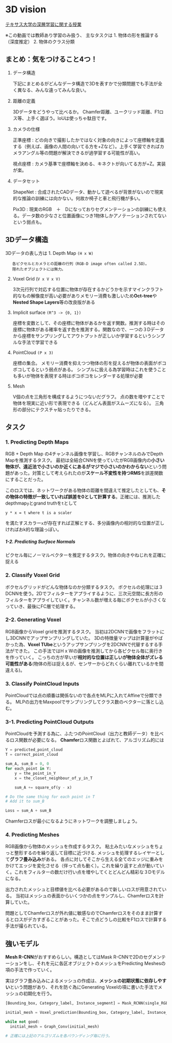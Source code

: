 # 3D vision

  [テキサス大学の深層学習に関する授業][538a98dd]

[538a98dd]: https://www.youtube.com/watch?v=S1_nCdLUQQ8&list=PL5-TkQAfAZFbzxjBHtzdVCWE0Zbhomg7r&index=17 "Lecture17"

  ※この動画では教師あり学習のみ扱う、
  主なタスクは
  1\. 物体の形を推論する（深度推定）
  2\. 物体のクラス分類

## まとめ：気をつけること4つ！

1. データ構造

   下記にまとめるがどんなデータ構造で3Dを表すかで分類問題でも手法が全く異なる、みんな違ってみんな良い。

2. 距離の定義

   3Dデータをどうやって比べるか。
   Chamfer距離、ユークリッド距離、F1ロス等、上手く選ぼう。IoUは使っちゃ駄目です。

3. カメラの仕様

   正準座標 : どの向きで撮影したかではなく対象の向きによって座標軸を定義する（例えば、画像の人間の向いてる方を+Zなど）。上手く学習できればカメラアングル等の問題が解決できるが過学習する可能性が高い。

   視点座標 : カメラ基準で座標軸を決める、キネクトが向いてる方が+Z。実装が楽。

4. データセット

   ShapeNet : 合成されたCADデータ、動かして遊べるが背景がないので現実的な推論の訓練には向かない。何故か椅子と車と飛行機が多い。

   Pix3D : 現実のRGB　＋　Dになっておりセグメンテーションの訓練にも使える。データ数の少なさと位置画像につき1物体しかアノテーションされてないという弱点も。

## 3Dデータ構造

  3Dデータの表し方は
  1\. Depth Map `(H x W)`

```
   各ピクセルとカメラとの距離の行列（RGB-D image often called 2.5D）。
   隠れたオブジェクトには無力。
```

2. Voxel Grid (`V x V x V)`

    3次元行列で対応する位置に物体が存在するかどうかを示すマインクラフト的なもの解像度が高い必要がありメモリー消費も激しいため**Oct-tree**や**Nested Shape Layers**等の改良版がある

3. Implicit surface `(R^3 -> {0, 1})`

   座標を変数として、その座標に物体があるかを返す関数。推測する時はその座標に物体がある確率を返す色を推測する。関数なので、一つの３Dデータから座標をサンプリングしてアウトプットが正しいか学習するというシンプルな手法で学習できる

4. PointCloud `(P x 3)`

   座標の集合。
   メモリー消費を抑えつつ物体の形を捉えるが物体の表面がボコボコしてるという弱点がある。
   シンプルに扱える為学習時はこれを使うことも多いが物体を表現する時はボコボコをレンダーする処理が必要

5. Mesh

   V個の点を三角形を構成するようにつないだグラフ。
   点の数を増やすことで物体を現実に近い形で表現できる（どんどん表面がスムーズになる）。
   三角形の部分にテクスチャ貼ったりできる。

## タスク

### 1. Predicting Depth Maps

  RGB + Depth Map の4チャンネル画像を学習し、RGBチャンネルのみでDepth Mapを推測するタスク。
  最初は全結合CNNを使っていたがRGB画像内の**小さい物体が、遠近法で小さいのか近くにあるがマジで小さいのかわからない**という問題があった。対策として考えられたのが**スケール不変性を持つRMS**を誤差関数にすることだった。

  このロスでは、ネットワークがある物体の距離を間違えて推定したとしても、**その物体の特徴が一致していれば誤差を0として計算する**。正確には、推測したdepthmap`y`とgrand truthを`t`として

```
y * x = t where t is a scaler
```

  を満たすスカラー`x`が存在すれば正解とする、多分画像内の相対的な位置が正しければおk的な理論っぽい。

##### 1-2. Predicting Surface Normals

ピクセル毎にノーマルベクターを推定するタスク。物体の向きやねじれを正確に捉える

### 2. Classify Voxel Grid

  ボクセルグリッドがどんな物体なのか分類するタスク。
  ボクセルの処理には３DCNNを使う。2Dでフィルターをアプライするように、三次元空間に長方形のフィルターをアプライしていく。チャンネル数が増える毎にボクセルが小さくなっていき、最後にFC層で処理する。

### 2-2. Generating Voxel

  RGB画像からVoxel gridを推測するタスク。
  当初は2DCNNで画像をフラットにし3DCNNでアップサンプリングしていた。
  3Dの特徴量マップは計算量がやばかった為、**Voxel TUbe**というアップサンプリングを2DCNNで代替するする手法ができた。
  この手法ではH x Wの画像を推測してから各ピクセル毎に奥行きを作っていく。
  こっちの方が早いが**相対的な位置は正しいが物体全体がズレる可能性がある**(物体の形は捉えるが、センサーからどれくらい離れているかを間違える)。

### 3. Classify PointCloud Inputs

  PointCloudでは点の順番は関係ないので各点をMLPに入れてAffineで分類できる。
  MLPの出力をMaxpoolでサンプリングしてクラス数のベクターに落とし込む。

### 3-1. Predicting PointCloud Outputs

  PointCloudを予測する為に、ふたつのPointCloud（出力と教師データ）を比べるロス関数が必要になる。
  **Chamfer**ロス関数とよばれて、アルゴリズム的には

```python
Y = predicted_point_cloud
T = correct_point_cloud

sum_A, sum_B = 0, 0
for each_point in Y:
    y = the_point_in_Y
    x = the_closet_neighbour_of_y_in_T

    sum_A += square_of(y - x)

# Do the same thing for each point in T
# Add it to sum_B

Loss = sum_A + sum_B

```

  Chamferロスが最小になるようにネットワークを調整しましょう。

### 4. Predicting Meshes

  RGB画像から物体のメッシュを作成するタスク。
  粘土みたいなメッシュをちょっと整形するのを繰り返して目標に近づける.
  メッシュを処理するレイヤーとして**グラフ畳み込み**がある。
  各点に対してそこから生える全てのエッジに重みをかけてエッジを変化させる（伴って点も動く）。これを繰り返すと点が動いていく。これをフィルターの数だけ行い点を増やしてくとどんどん精彩な３Dモデルになる。

  出力されたメッシュと目標値を比べる必要があるので新しいロスが用意されている。
  当初はメッシュの表面からいくつかの点をサンプルし、Chamferロスを計算していた。

  問題としてChamferロスが外れ値に敏感なのでChamferロスをそのまま計算するとロスがデカすぎることがあった。そこで点どうしの比較をF1ロスで計算する手法が撮られている。

## 強いモデル

  **Mesh R-CNN**がおすすめらしい。構造としてはMask R-CNNで2Dのセグメンテーションをし、それを元に各区オブジェクトのメッシュをPredicting Meshesの項の手法で作っていく。

  実はグラフ畳み込みによるメッシュの作成は、**メッシュの初期状態に依存しやすい**という問題があり、それを防ぐ為にGenerating Voxelの項に書いた手法でメッシュの初期化を行う。

```python
[Bounding_box, Category_label, Instance_segment] = Mask_RCNN(single_RGB_image)

initial_mesh = Voxel_prediction(Bounding_box, Category_label, Instance_segment)

while not good:
  initial_mesh = Graph_Conv(initial_mesh)

# 正確には上記のアルゴリズムを各バウンディング毎に行う。
```
